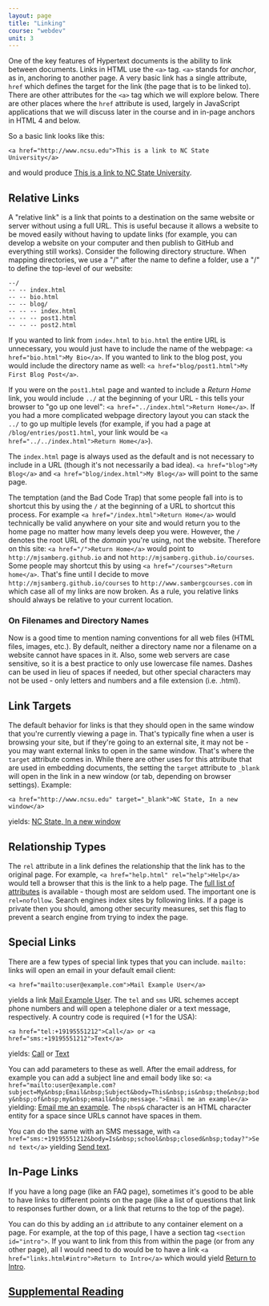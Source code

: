 ```yaml
---
layout: page
title: "Linking"
course: "webdev"
unit: 3
---
```

<a id="intro"></a>
One of the key features of Hypertext documents is the ability to link between documents. Links in HTML use the ```<a>``` tag. ```<a>``` stands for _anchor_, as in, anchoring to another page. A very basic link has a single attribute, ```href``` which defines the target for the link (the page that is to be linked to). There are other attributes for the ```<a>``` tag which we will explore below. There are other places where the ```href``` attribute is used, largely in JavaScript applications that we will discuss later in the course and in in-page anchors in HTML 4 and below. 

So a basic link looks like this:

	<a href="http://www.ncsu.edu">This is a link to NC State University</a>

and would produce
<a href="http://www.ncsu.edu">This is a link to NC State University</a>.

## Relative Links
A "relative link" is a link that points to a destination on the same website or server without using a full URL. This is useful because it allows a website to be moved easily without having to update links (for example, you can develop a website on your computer and then publish to GitHub and everything still works). Consider the following directory structure. When mapping directories, we use a "/" after the name to define a folder, use a "/" to define the top-level of our website:

	--/
	-- -- index.html
	-- -- bio.html
	-- -- blog/
	-- -- -- index.html
	-- -- -- post1.html
	-- -- -- post2.html

If you wanted to link from ```index.html``` to ```bio.html``` the entire URL is unnecessary, you would just have to include the name of the webpage: ```<a href="bio.html">My Bio</a>```. If you wanted to link to the blog post, you would include the directory name as well: ```<a href="blog/post1.html">My First Blog Post</a>```. 

If you were on the ```post1.html``` page and wanted to include a _Return Home_ link, you would include ```../``` at the beginning of your URL - this tells your browser to "go up one level": ```<a href="../index.html">Return Home</a>```. If you had a more complicated webpage directory layout you can stack the ```../``` to go up multiple levels (for example, if you had a page at ```/blog/entries/post1.html```, your link would be ```<a href="../../index.html">Return Home</a>```).

The ```index.html``` page is always used as the default and is not necessary to include in a URL (though it's not necessarily a bad idea). ```<a href="blog">My Blog</a>``` and ```<a href="blog/index.html">My Blog</a>``` will point to the same page.

The temptation (and the Bad Code Trap) that some people fall into is to shortcut this by using the ```/``` at the beginning of a URL to shortcut this process. For example ```<a href="/index.html">Return Home</a>``` would technically be valid anywhere on your site and would return you to the home page no matter how many levels deep you were. However, the ```/``` denotes the root URL of the *domain* you're using, not the website. Therefore on this site: ```<a href="/">Return Home</a>``` would point to ```http://mjsamberg.github.io``` and not ```http://mjsamberg.github.io/courses```. Some people may shortcut this by using ```<a href="/courses">Return home</a>```. That's fine until I decide to move ```http://mjsamberg.github.io/courses``` to ```http://www.sambergcourses.com``` in which case all of my links are now broken. As a rule, you relative links should always be relative to your current location.

### On Filenames and Directory Names
Now is a good time to mention naming conventions for all web files (HTML files, images, etc.). By default, neither a directory name nor a filename on a website cannot have spaces in it. Also, some web servers are case sensitive, so it is a best practice to only use lowercase file names. Dashes can be used in lieu of spaces if needed, but other special characters may not be used - only letters and numbers and a file extension (i.e. .html).

## Link Targets
The default behavior for links is that they should open in the same window that you're currently viewing a page in. That's typically fine when a user is browsing your site, but if they're going to an external site, it may not be - you may want external links to open in the same window. That's where the ```target``` attribute comes in. While there are other uses for this attribute that are used in embedding documents, the setting the ```target``` attribute to ```_blank``` will open in the link in a new window (or tab, depending on browser settings). Example:

	<a href="http://www.ncsu.edu" target="_blank">NC State, In a new window</a>

yields: <a href="http://www.ncsu.edu" target="_blank">NC State, In a new window</a>

## Relationship Types
The ```rel``` attribute in a link defines the relationship that the link has to the original page. For example, ```<a href="help.html" rel="help">Help</a>``` would tell a browser that this is the link to a help page. The [full list of attributes](https://developer.mozilla.org/en-US/docs/Web/HTML/Link_types) is available - though most are seldom used. The important one is ```rel=nofollow```. Search engines index sites by following links. If a page is private then you should, among other security measures, set this flag to prevent a search engine from trying to index the page.

## Special Links
There are a few types of special link types that you can include. ```mailto:``` links will open an email in your default email client:

	<a href="mailto:user@example.com">Mail Example User</a>

yields a link <a href="mailto:user@example.com">Mail Example User</a>. The ```tel``` and ```sms``` URL schemes accept phone numbers and will open a telephone dialer or a text message, respectively. A country code is required (+1 for the USA):

	<a href="tel:+19195551212">Call</a> or <a href="sms:+19195551212">Text</a>

yields: <a href="tel:+19195551212">Call</a> or <a href="sms:+19195551212">Text</a>

You can add parameters to these as well. After the email address, for example you can add a subject line and email body like so:
	```<a href="mailto:user@example.com?subject=My&nbsp;Email&nbsp;Subject&body=This&nbsp;is&nbsp;the&nbsp;body&nbsp;of&nbsp;my&nbsp;email&nbsp;message.">Email me an example</a>```
yielding: <a href="mailto:user@example.com?subject=My&nbsp;Email&nbsp;Subject&body=This&nbsp;is&nbsp;the&nbsp;body&nbsp;of&nbsp;my&nbsp;email&nbsp;message.">Email me an example</a>. The ```nbsp&``` character is an HTML character entity for a space since URLs cannot have spaces in them.

You can do the same with an SMS message, with ```<a href="sms:+19195551212&body=Is&nbsp;school&nbsp;closed&nbsp;today?">Send text</a>``` yielding <a href="sms:+19195551212&body=Is&nbsp;school&nbsp;closed&nbsp;today?">Send text</a>.

## In-Page Links
If you have a long page (like an FAQ page), sometimes it's good to be able to have links to different points on the page (like a list of questions that link to responses further down, or a link that returns to the top of the page).

You can do this by adding an ```id``` attribute to any container element on a page. For example, at the top of this page, I have a section tag ```<section id="intro">```. If you want to link from this from within the page (or from any other page), all I would need to do would be to have a link ```<a href="links.html#intro">Return to Intro</a>``` which would yield <a href="links.html#intro">Return to Intro</a>.

## [Supplemental Reading](https://www.w3schools.com/html/html_links.asp)
